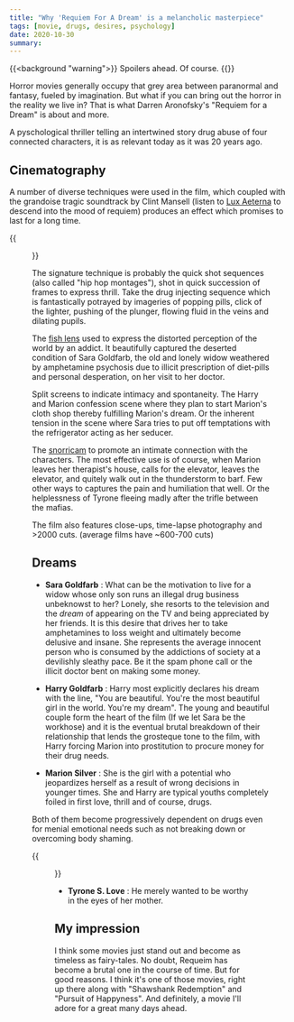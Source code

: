 ```yaml
---
title: "Why 'Requiem For A Dream' is a melancholic masterpiece"
tags: [movie, drugs, desires, psychology]
date: 2020-10-30
summary:
---
```



{{<background "warning">}}
Spoilers ahead. Of course.
{{</background>}}

Horror movies generally occupy that grey area between paranormal and fantasy, fueled by imagination. But what if you can bring out the horror in the reality we live in? That is what Darren Aronofsky's "Requiem for a Dream" is about and more.   

<!--more-->
A pyschological thriller telling an intertwined story drug abuse of four connected characters, it is as relevant today as it was 20 years ago.   

## Cinematography  

A number of diverse techniques were used in the film, which coupled with the grandoise tragic soundtrack by Clint Mansell (listen to [Lux Aeterna][lux] to descend into the mood of requiem) produces an effect which promises to last for a long time.  


{{<figure src="/requiem/requiem-marion-harry.jpg" caption="Marion and Harry in Requiem for a Dream">}}

The signature technique is probably the quick shot sequences (also called "hip hop montages"), shot in quick succession of frames to express thrill. Take the drug injecting sequence which is fantastically potrayed by imageries of popping pills, click of the lighter, pushing of the plunger, flowing fluid in the veins and dilating pupils.   

The [fish lens][fishlenswiki] used to express the distorted perception of the world by an addict. It beautifully captured the deserted condition of Sara Goldfarb, the old and lonely widow weathered by amphetamine psychosis due to illicit prescription of diet-pills and personal desperation, on her visit to her doctor.   

Split screens to indicate intimacy and spontaneity. The Harry and Marion confession scene where they plan to start Marion's cloth shop thereby fulfilling Marion's dream. Or the inherent tension in the scene where Sara tries to put off temptations with the refrigerator acting as her seducer.   

The [snorricam][snorricamwiki] to promote an intimate connection with the characters. The most effective use is of course, when Marion leaves her therapist's house, calls for the elevator, leaves the elevator, and quitely walk out in the thunderstorm to barf. Few other ways to captures the pain and humiliation that well. Or the helplessness of Tyrone fleeing madly after the trifle between the mafias.   

The film also features close-ups, time-lapse photography and >2000 cuts. (average films have ~600-700 cuts)   

## Dreams

* **Sara Goldfarb** : What can be the motivation to live for a widow whose only son runs an illegal drug business unbeknowst to her? Lonely, she resorts to the television and the _dream_ of appearing on the TV and being appreciated by her friends. It is this desire that drives her to take amphetamines to loss weight and ultimately become delusive and insane. She represents the average innocent person who is consumed by the addictions of society at a devilishly sleathy pace. Be it the spam phone call or the illicit doctor bent on making some money.   

* **Harry Goldfarb** : Harry most explicitly declares his dream with the line, "You are beautiful. You're the most beautiful girl in the world. You're my dream". The young and beautiful couple form the heart of the film (If we let Sara be the workhose) and it is the eventual brutal breakdown of their relationship that lends the grosteque tone to the film, with Harry forcing Marion into prostitution to procure money for their drug needs.   

* **Marion Silver** : She is the girl with a potential who jeopardizes herself as a result of wrong decisions in younger times. She and Harry are typical youths completely foiled in first love, thrill and of course, drugs.  

Both of them become progressively dependent on drugs even for menial emotional needs such as not breaking down or overcoming body shaming.   


{{<figure src="/requiem/requiem-frustration-compressed-cropped.gif" caption="Unbridled Frustration. Scene inspired by Perfect Blue">}}

* **Tyrone S. Love** : He merely wanted to be worthy in the eyes of her mother.

## My impression  

I think some movies just stand out and become as timeless as fairy-tales. No doubt, Requeim has become a brutal one in the course of time. But for good reasons. I think it's one of those movies, right up there along with "Shawshank Redemption" and "Pursuit of Happyness". And definitely, a movie I'll adore for a great many days ahead.   

[fishlenswiki]: https://en.wikipedia.org/wiki/Fisheye_lens
[snorricamwiki]: https://en.wikipedia.org/wiki/Snorricam
[lux]: https://www.youtube.com/watch?v=oc3Cq89P97Y
